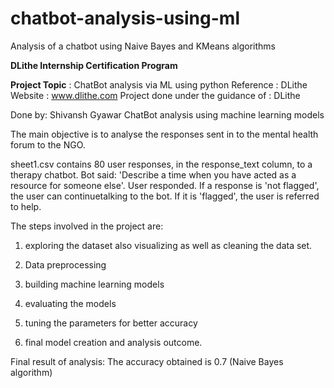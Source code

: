 # chatbot-analysis-using-ml
Analysis of a chatbot using Naive Bayes and KMeans algorithms 


**DLithe Internship Certification Program**
 
**Project Topic** : ChatBot analysis via ML using python
Reference : DLithe  
Website : www.dlithe.com
Project done under the guidance of : DLithe

Done by: Shivansh Gyawar
ChatBot analysis using machine learning models

The main objective is to analyse the responses sent in to the mental health forum to the NGO.

sheet1.csv contains 80 user responses, in the response_text column, to a therapy chatbot. Bot said: 'Describe a time when you have acted as a resource for someone else'. User responded. If a response is 'not flagged', the user can continuetalking to the bot. If it is 'flagged', the user is referred to help.

The steps involved in the project are:

1. exploring the dataset also visualizing as well as cleaning the data set.

2. Data preprocessing

3. building machine learning models

4. evaluating the models

5. tuning the parameters for better accuracy

6. final model creation and analysis outcome.

Final result of analysis:
The accuracy obtained is 0.7 (Naive Bayes algorithm)
